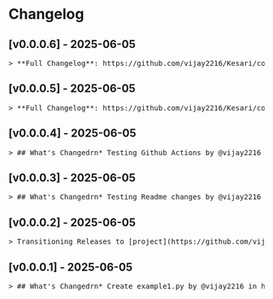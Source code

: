 # Changelog
## [v0.0.0.6] - 2025-06-05
<pre>
> **Full Changelog**: https://github.com/vijay2216/Kesari/compare/v0.0.0.5...v0.0.0.6
</pre>
## [v0.0.0.5] - 2025-06-05
<pre>
> **Full Changelog**: https://github.com/vijay2216/Kesari/compare/v0.0.0.4...v0.0.0.5
</pre>
## [v0.0.0.4] - 2025-06-05
<pre>
> ## What's Changedrn* Testing Github Actions by @vijay2216 in https://github.com/vijay2216/Kesari/pull/4rnrnrn**Full Changelog**: https://github.com/vijay2216/Kesari/compare/v0.0.0.3...v0.0.0.4
</pre>
## [v0.0.0.3] - 2025-06-05
<pre>
> ## What's Changedrn* Testing Readme changes by @vijay2216 in https://github.com/vijay2216/Kesari/pull/3rnrnrn**Full Changelog**: https://github.com/vijay2216/Kesari/compare/v0.0.0.2...v0.0.0.3
</pre>
## [v0.0.0.2] - 2025-06-05
<pre>
> Transitioning Releases to [project](https://github.com/vijay2216/Kesari/tree/project) branch from [leetcode_practice](https://github.com/vijay2216/Kesari/tree/leetcode_practice)rnrn## What's Changedrn* Create example1.py by @vijay2216 in https://github.com/vijay2216/Kesari/pull/1rn* Testing Changelog by @vijay2216 in https://github.com/vijay2216/Kesari/pull/2rnrn## New Contributorsrn* @vijay2216 made their first contribution in https://github.com/vijay2216/Kesari/pull/1rnrn**Full Changelog**: https://github.com/vijay2216/Kesari/commits/v0.0.0.2
</pre>
## [v0.0.0.1] - 2025-06-05
<pre>
> ## What's Changedrn* Create example1.py by @vijay2216 in https://github.com/vijay2216/Kesari/pull/1rnrn## New Contributorsrn* @vijay2216 made their first contribution in https://github.com/vijay2216/Kesari/pull/1rnrn**Full Changelog**: https://github.com/vijay2216/Kesari/commits/v0.0.0.1
</pre>
